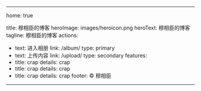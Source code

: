 
---
home: true

title: 穆相臣的博客
heroImage: images/heroicon.png
heroText: 穆相臣的博客
tagline: 穆相臣的博客
actions:
  - text: 进入相册
    link: /album/
    type: primary
  - text: 上传内容
    link: /upload/
    type: secondary
features:
  - title: crap
    details: crap
  - title: crap
    details: crap
  - title: crap
    details: crap
footer: © 穆相臣
---

